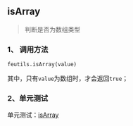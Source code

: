 ## isArray

> 判断是否为数组类型

### 1、 调用方法

```
feutils.isArray(value)
```

其中，只有`value`为数组时，才会返回`true`；

### 2、单元测试

单元测试：[isArray](http://www.zhangyunling.com/study/feutils/#isArray)